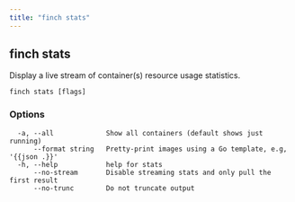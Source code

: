 ```yaml
---
title: "finch stats"
---
```

## finch stats

Display a live stream of container(s) resource usage statistics.

```
finch stats [flags]
```

### Options
```
  -a, --all             Show all containers (default shows just running)
      --format string   Pretty-print images using a Go template, e.g, '{{json .}}'
  -h, --help            help for stats
      --no-stream       Disable streaming stats and only pull the first result
      --no-trunc        Do not truncate output
```

